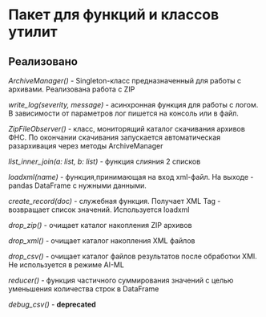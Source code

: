 # Пакет для функций и классов утилит #

## Реализовано ##

*ArchiveManager()* - Singleton-класс предназначенный для работы с архивами. Реализована работа с ZIP

*write_log(severity, message)* - асинхронная функция для работы с логом. В зависимости от параметров лог
пишется на консоль или в файл.

*ZipFileObserver()* - класс, мониторящий каталог скачивания архивов ФНС. По окончании скачивания запускается
автоматическая разархивация через методы ArchiveManager

*list_inner_join(a: list, b: list)* - функция слияния 2 списков

*loadxml(name)* - функция,принимающая на вход xml-файл. На выходе - pandas DataFrame с нужными данными. 

*create_record(doc)* - служебная функция. Получает XML Tag - возвращает список значений. Используется
loadxml

*drop_zip()* - очищает каталог накопления ZIP архивов

*drop_xml()* - очищает каталог накопления XML файлов

*drop_csv()* - очищает каталог файлов результатов после обработки XMl. Не используется в режиме AI-ML

*reducer()* - функция частичного суммирования значений с целью уменьшения количества строк в DataFrame

*debug_csv()* - **deprecated**